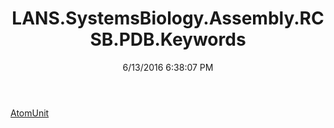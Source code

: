 ﻿---
title: LANS.SystemsBiology.Assembly.RCSB.PDB.Keywords
date: 6/13/2016 6:38:07 PM
---

[AtomUnit](T-LANS.SystemsBiology.Assembly.RCSB.PDB.Keywords.AtomUnit.html)
